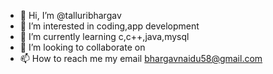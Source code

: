 - 👋 Hi, I’m @talluribhargav
- 👀 I’m interested in coding,app development
- 🌱 I’m currently learning c,c++,java,mysql
- 💞️ I’m looking to collaborate on 
- 📫 How to reach me my email bhargavnaidu58@gmail.com

<!---
talluribhargav/talluribhargav is a ✨ special ✨ repository because its `README.md` (this file) appears on your GitHub profile.
You can click the Preview link to take a look at your changes.
--->

